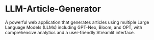 # LLM-Article-Generator
A powerful web application that generates articles using multiple Large Language Models (LLMs) including GPT-Neo, Bloom, and OPT, with comprehensive analytics and a user-friendly Streamlit interface.
